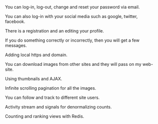 You can log-in, log-out, change and reset your password via email.

You can also log-in with your social media such as google, twitter, facebook.

There is a registration and an editing your profile.

If you do something correctly or incorrectly, then you will get a few messages.

Adding local https and domain.

You can download images from other sites and they will pass on my web-site.

Using thumbnails and AJAX.

Infinite scrolling pagination for all the images.

You can follow and track to different site users.

Activity stream and signals for denormalizing counts.

Counting and ranking views with Redis.
